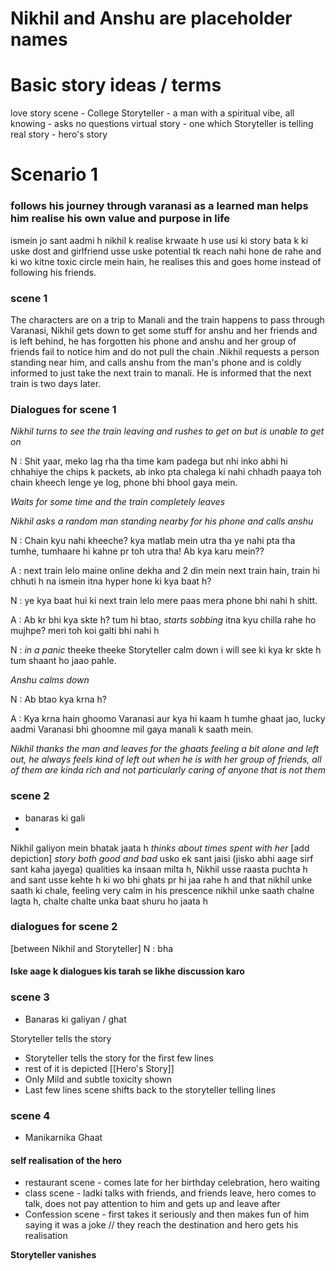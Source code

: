 # Nikhil and Anshu are placeholder names

# Basic story ideas / terms
love story scene - College 
Storyteller - a man with a spiritual vibe, all knowing - asks no questions
virtual story - one which Storyteller is telling 
real story - hero's story

# Scenario 1

### follows his journey through varanasi as a learned man helps him realise his own value and purpose in life

ismein jo sant aadmi h nikhil k realise krwaate h use usi ki story bata k ki uske dost and girlfriend usse uske potential tk reach nahi hone de rahe and ki wo kitne toxic circle mein hain, he realises this and goes home instead of following his friends.

### scene 1
The characters are on a trip to Manali and the train happens to pass through Varanasi, Nikhil gets down to get some stuff for anshu and her friends and is left behind, he has forgotten his phone and anshu and her group of friends fail to notice him and do not pull the chain .Nikhil requests a person standing near him, and calls anshu from the man's phone and is coldly informed to just take the next train to manali. He is informed that the next train is two days later.

### Dialogues for scene 1
*Nikhil turns to see the train leaving and rushes to get on but is unable to get on*

N : Shit yaar, meko lag rha tha time kam padega but nhi inko abhi hi chhahiye the chips k packets, ab inko pta chalega ki nahi chhadh paaya toh chain kheech lenge ye log, phone bhi bhool gaya mein.

*Waits for  some time and the train completely leaves*

*Nikhil asks a random man standing nearby for his phone and calls anshu*

N : Chain kyu nahi kheeche? kya matlab mein utra tha ye nahi pta tha tumhe, tumhaare hi kahne pr toh utra tha! Ab kya karu mein??

A : next train lelo maine online dekha and 2 din mein next train hain, train hi chhuti h na ismein itna hyper hone ki kya baat h?

N :  ye kya baat hui ki next train lelo mere paas mera phone bhi nahi h shitt.

A : Ab kr bhi kya skte h? tum hi btao, *starts sobbing* itna kyu chilla rahe ho mujhpe? meri toh koi galti bhi nahi h

N : *in a panic* theeke theeke Storyteller calm down i will see ki kya kr skte h tum shaant ho jaao pahle. 

*Anshu calms down*

N : Ab btao kya krna h?

A : Kya krna hain ghoomo Varanasi aur kya hi kaam h tumhe ghaat jao, lucky aadmi Varanasi bhi ghoomne mil gaya manali k saath mein.

*Nikhil thanks the man and leaves for the ghaats feeling a bit alone and left out, he always feels kind of left out when he is with her group of friends, all of them are kinda rich and not particularly caring of anyone that is not them*


### scene 2  
- banaras ki gali 
- 

Nikhil galiyon mein bhatak jaata h
*thinks about  times spent with her*  [add depiction] *story both good and bad*
usko ek sant jaisi (jisko abhi aage sirf sant kaha jayega) qualities ka insaan milta h, Nikhil usse raasta puchta h and sant usse kehte h ki wo bhi ghats pr hi jaa rahe h and that nikhil unke saath ki chale, feeling very calm in his prescence nikhil unke saath chalne lagta h, chalte chalte unka baat shuru ho jaata h 

### dialogues for scene 2 
[between Nikhil and Storyteller]
N : bha

#### Iske aage k dialogues kis tarah se likhe discussion karo

### scene 3
- Banaras ki galiyan / ghat

Storyteller tells the story
- Storyteller tells the story for the first few lines
- rest of it is depicted [[Hero's Story]]
- Only Mild and subtle toxicity shown
- Last few lines scene shifts back to the storyteller telling lines


### scene 4
- Manikarnika Ghaat

#### self realisation of the hero
- restaurant scene - comes late for her birthday celebration, hero waiting
- class scene - ladki talks with friends, and friends leave, hero comes to talk, does not pay attention to him and gets up and leave after
- Confession scene - first takes it seriously and then makes fun of him saying it was a joke
// they reach the destination and hero gets his realisation

**Storyteller vanishes**



